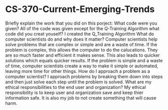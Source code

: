 # CS-370-Current-Emerging-Trends
Briefly explain the work that you did on this porject:
What code were you given?
All of the code was given except for the Q-Training Algorithm
what code did you creat youself?
I created the Q_Training Algorithm 
What do computer scientists do and why does it matter?
Computer scientists help solve problems that are complex or simple and are a waste of time. 
If the problem is complex, this allows the computer to do the calucations. They are so much faster
and efficient it makes sense. This also leads to quicker solutions which equals quicker results. 
If the problem is simple and a waste of time, computer scientists create a way to make it simple or
automated, leaving more time for other things. 
How do I approach a problem as a computer scientist?
I approach problems by breaking them down into steps and then just solve each step until the problem is solved. 
What are my ethical responsibilities to the end user and organization?
My ethical responsibility is to keep user and organization save and keep thier information safe. It is also my job to not 
create something that will cause harm. 
